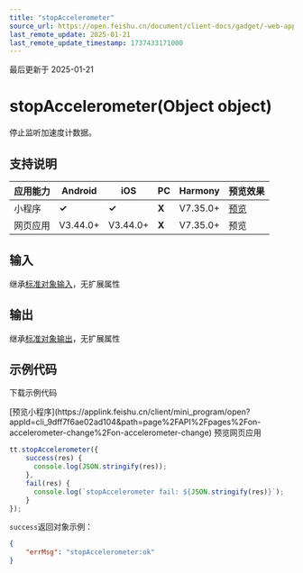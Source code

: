 ```yaml
---
title: "stopAccelerometer"
source_url: https://open.feishu.cn/document/client-docs/gadget/-web-app-api/device/accelerometer/stopaccelerometer
last_remote_update: 2025-01-21
last_remote_update_timestamp: 1737433171000
---
```

最后更新于 2025-01-21

# stopAccelerometer(Object object)

停止监听加速度计数据。

## 支持说明

应用能力 | Android | iOS | PC | Harmony | 预览效果
--- | --- | --- | --- | --- | ---
小程序 | **✓** | **✓** | **X** | V7.35.0+ | [预览](https://applink.feishu.cn/client/mini_program/open?appId=cli_9dff7f6ae02ad104&path=page%2FAPI%2Fpages%2Fon-accelerometer-change%2Fon-accelerometer-change)
网页应用 | V3.44.0+ | V3.44.0+ | **X** | V7.35.0+ | 预览

## 输入

继承[标准对象输入](https://open.feishu.cn/document/uYjL24iN/ukzNy4SO3IjL5cjM)，无扩展属性

## 输出

继承[标准对象输出](https://open.feishu.cn/document/uYjL24iN/ukzNy4SO3IjL5cjM#8c92acb8)，无扩展属性

## 示例代码

<md-download-code href="https://open.feishu.cn/document/uYjL24iN/uYDM04iNwQjL2ADN" mobileDisplay="none">下载示例代码</md-download-code>

<div style="display: flex">
          [预览小程序](https://applink.feishu.cn/client/mini_program/open?appId=cli_9dff7f6ae02ad104&path=page%2FAPI%2Fpages%2Fon-accelerometer-change%2Fon-accelerometer-change)
          预览网页应用

</div> 

```js
tt.stopAccelerometer({ 
    success(res) {
      console.log(JSON.stringify(res));
    },
    fail(res) {
      console.log(`stopAccelerometer fail: ${JSON.stringify(res)}`);
    }
});
```

`success`返回对象示例：
```json
{
    "errMsg": "stopAccelerometer:ok"
}
```
